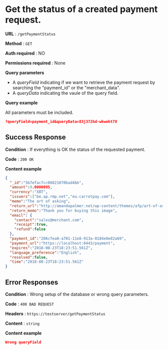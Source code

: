 # Get the status of a created payment request.

**URL** : `/getPaymentStatus`

**Method** : `GET`

**Auth required** : NO

**Permissions required** : None

**Query parameters**

- A *queryField* indicating if we want to retrieve the payment request by searching the "payment_id" or the "merchant_data".
- A *queryData* indicating the vaule of the query field.

**Query example**

All parameters must be included.

```json
?queryField=payment_id&queryData=83j372hd-wkweht78
```

## Success Response

**Condition** : If everything is OK the status of the requested payment.

**Code** : `200 OK`

**Content example**

```json
{
  "_id":"5b7efac7cc06021070bad4bb",
  "amount":0.0000095,
  "currency":"XBT",
  "issuers":["be.ap.rmp.net","eu.carrotpay.com"],
  "memo":"The art of asking",
  "return_url":"http://amandapalmer.net/wp-content/themes/afp/art-of-asking/images/hero_mask.png",
  "return_memo":"Thank you for buying this image",
  "email": {
    "contact":"sales@merchant.com",
    "receipt":true,
    "refund":false
  },
  "payment_id":"206cfea0-a701-11e8-913a-0184e0e82a69",
  "payment_url":"https://localhost:8443/payment",
  "expires":"2018-08-23T18:23:51.561Z",
  "language_preference":"English",
  "resolved":false,
  "time":"2018-08-23T18:23:51.561Z"
}
```

## Error Responses

**Condition** : Wrong setup of the database or wrong query parameters.

**Code** : `400 BAD REQUEST`

**Headers** : `https://testserver/getPaymentStatus`

**Content** : `string`

**Content example**

```json
Wrong queryField
```
